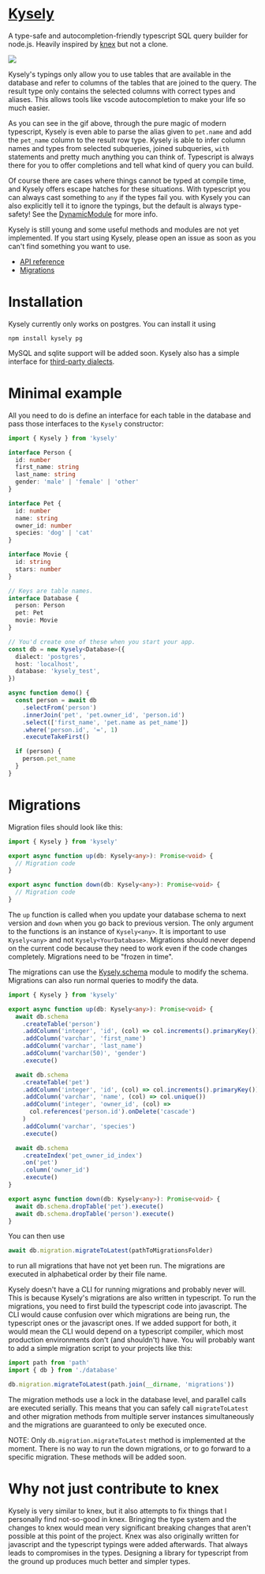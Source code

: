 # [Kysely](https://koskimas.github.io/kysely/index.html)

A type-safe and autocompletion-friendly typescript SQL query builder for node.js. Heavily inspired by
[knex](http://knexjs.org/) but not a clone.

![](https://github.com/koskimas/kysely/blob/master/assets/demo.gif)

Kysely's typings only allow you to use tables that are available in the database and refer to
columns of the tables that are joined to the query. The result type only contains the selected
columns with correct types and aliases. This allows tools like vscode autocompletion to make your life
so much easier.

As you can see in the gif above, through the pure magic of modern typescript, Kysely is even able to parse
the alias given to `pet.name` and add the `pet_name` column to the result row type. Kysely is able to infer
column names and types from selected subqueries, joined subqueries, `with` statements and pretty much
anything you can think of. Typescript is always there for you to offer completions and tell what kind
of query you can build.

Of course there are cases where things cannot be typed at compile time, and Kysely offers escape
hatches for these situations. With typescript you can always cast something to `any` if the types
fail you. with Kysely you can also explicitly tell it to ignore the typings, but the default is always
type-safety! See the [DynamicModule](https://koskimas.github.io/kysely/classes/DynamicModule.html#ref)
for more info.

Kysely is still young and some useful methods and modules are not yet implemented. If you start using
Kysely, please open an issue as soon as you can't find something you want to use.

- [API reference](https://koskimas.github.io/kysely/index.html)
- [Migrations](#migrations)

# Installation

Kysely currently only works on postgres. You can install it using

```
npm install kysely pg
```

MySQL and sqlite support will be added soon. Kysely also has a simple interface
for [third-party dialects](https://koskimas.github.io/kysely/interfaces/Dialect.html).

# Minimal example

All you need to do is define an interface for each table in the database and pass those
interfaces to the `Kysely` constructor:

```ts
import { Kysely } from 'kysely'

interface Person {
  id: number
  first_name: string
  last_name: string
  gender: 'male' | 'female' | 'other'
}

interface Pet {
  id: number
  name: string
  owner_id: number
  species: 'dog' | 'cat'
}

interface Movie {
  id: string
  stars: number
}

// Keys are table names.
interface Database {
  person: Person
  pet: Pet
  movie: Movie
}

// You'd create one of these when you start your app.
const db = new Kysely<Database>({
  dialect: 'postgres',
  host: 'localhost',
  database: 'kysely_test',
})

async function demo() {
  const person = await db
    .selectFrom('person')
    .innerJoin('pet', 'pet.owner_id', 'person.id')
    .select(['first_name', 'pet.name as pet_name'])
    .where('person.id', '=', 1)
    .executeTakeFirst()

  if (person) {
    person.pet_name
  }
}
```

# Migrations

Migration files should look like this:

```ts
import { Kysely } from 'kysely'

export async function up(db: Kysely<any>): Promise<void> {
  // Migration code
}

export async function down(db: Kysely<any>): Promise<void> {
  // Migration code
}
```

The `up` function is called when you update your database schema to next version and `down`
when you go back to previous version. The only argument to the functions is an instance of
`Kysely<any>`. It is important to use `Kysely<any>` and not `Kysely<YourDatabase>`. Migrations
should never depend on the current code because they need to work even if the code changes
completely. Migrations need to be "frozen in time".

The migrations can use the [Kysely.schema](https://koskimas.github.io/kysely/classes/SchemaModule.html)
module to modify the schema. Migrations can also run normal queries to modify the data.

```ts
import { Kysely } from 'kysely'

export async function up(db: Kysely<any>): Promise<void> {
  await db.schema
    .createTable('person')
    .addColumn('integer', 'id', (col) => col.increments().primaryKey())
    .addColumn('varchar', 'first_name')
    .addColumn('varchar', 'last_name')
    .addColumn('varchar(50)', 'gender')
    .execute()

  await db.schema
    .createTable('pet')
    .addColumn('integer', 'id', (col) => col.increments().primaryKey())
    .addColumn('varchar', 'name', (col) => col.unique())
    .addColumn('integer', 'owner_id', (col) =>
      col.references('person.id').onDelete('cascade')
    )
    .addColumn('varchar', 'species')
    .execute()

  await db.schema
    .createIndex('pet_owner_id_index')
    .on('pet')
    .column('owner_id')
    .execute()
}

export async function down(db: Kysely<any>): Promise<void> {
  await db.schema.dropTable('pet').execute()
  await db.schema.dropTable('person').execute()
}
```

You can then use

```ts
await db.migration.migrateToLatest(pathToMigrationsFolder)
```

to run all migrations that have not yet been run. The migrations are executed in alphabetical
order by their file name.

Kysely doesn't have a CLI for running migrations and probably never will. This is because Kysely's
migrations are also written in typescript. To run the migrations, you need to first build the
typescript code into javascript. The CLI would cause confusion over which migrations are being
run, the typescript ones or the javascript ones. If we added support for both, it would mean the
CLI would depend on a typescript compiler, which most production environments don't (and shouldn't)
have. You will probably want to add a simple migration script to your projects like this:

```ts
import path from 'path'
import { db } from './database'

db.migration.migrateToLatest(path.join(__dirname, 'migrations'))
```

The migration methods use a lock in the database level, and parallel calls are executed serially.
This means that you can safely call `migrateToLatest` and other migration methods from multiple
server instances simultaneously and the migrations are guaranteed to only be executed once.

NOTE: Only `db.migration.migrateToLatest` method is implemented at the moment. There is no way
to run the down migrations, or to go forward to a specific migration. These methods will be
added soon.

# Why not just contribute to knex

Kysely is very similar to knex, but it also attempts to fix things that I personally find not-so-good
in knex. Bringing the type system and the changes to knex would mean very significant breaking changes
that aren't possible at this point of the project. Knex was also originally written for javascript and
the typescript typings were added afterwards. That always leads to compromises in the types. Designing
a library for typescript from the ground up produces much better and simpler types.
